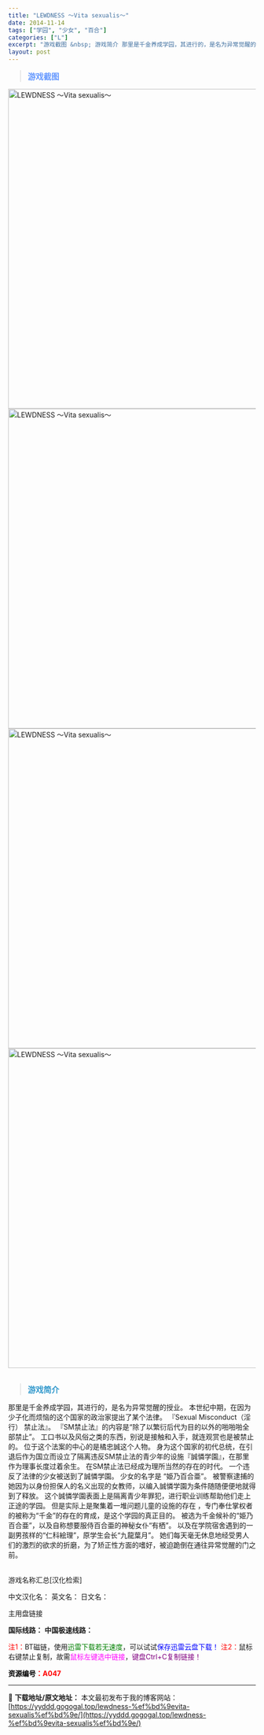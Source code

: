 ```yaml
---
title: "LEWDNESS ～Vita sexualis～"
date: 2014-11-14
tags: ["学园", "少女", "百合"]
categories: ["L"]
excerpt: "游戏截图 &nbsp; 游戏简介 那里是千金养成学园，其进行的，是名为异常觉醒的授业。 本世纪中期，在因为少子化而烦恼的这个国家的政治家提出了某个法律。 『Sexual Misconduct（淫行） 禁止法』。 『SM禁止法』的内容是“除了以繁衍后代为目的以外的啪啪啪全部禁止”。 工口书以及风俗之类&hellip;"
layout: post
---
```


<div>
<blockquote><b><span style="font-size: 12pt; color: #6699ff;">游戏截图</span></b></blockquote>
<div><img title="点击放大" src="https://yyddd.gogogal.top/wp-content/uploads/2025/04/20250430_6811e62af16a5.webp" alt="LEWDNESS ～Vita sexualis～" width="650" /></div>
<div><img title="点击放大" src="https://yyddd.gogogal.top/wp-content/uploads/2025/04/20250430_6811e62dd101f.webp" alt="LEWDNESS ～Vita sexualis～" width="650" /></div>
<div><img title="点击放大" src="https://yyddd.gogogal.top/wp-content/uploads/2025/04/20250430_6811e631bf729.webp" alt="LEWDNESS ～Vita sexualis～" width="650" /></div>
<div><img title="点击放大" src="https://yyddd.gogogal.top/wp-content/uploads/2025/04/20250430_6811e63404745.webp" alt="LEWDNESS ～Vita sexualis～" width="650" /></div>
&nbsp;
<blockquote><b><span style="font-size: 12pt; color: #3399cc;">游戏简介</span></b></blockquote>
<div>那里是千金养成学园，其进行的，是名为异常觉醒的授业。
本世纪中期，在因为少子化而烦恼的这个国家的政治家提出了某个法律。
『Sexual Misconduct（淫行） 禁止法』。
『SM禁止法』的内容是“除了以繁衍后代为目的以外的啪啪啪全部禁止”。
工口书以及风俗之类的东西，别说是接触和入手，就连观赏也是被禁止的。
位于这个法案的中心的是橘忠誠这个人物。
身为这个国家的初代总统，在引退后作为国立而设立了隔离违反SM禁止法的青少年的设施『誠憐学園』，在那里作为理事长度过着余生。
在SM禁止法已经成为理所当然的存在的时代。
一个违反了法律的少女被送到了誠憐学園。
少女的名字是 “姫乃百合亜”。
被警察逮捕的她因为以身份担保人的名义出现的女教师，以编入誠憐学園为条件随随便便地就得到了释放。
这个誠憐学園表面上是隔离青少年罪犯，进行职业训练帮助他们走上正途的学园。
但是实际上是聚集着一堆问题儿童的设施的存在 ，专门奉仕掌权者的被称为“千金”的存在的育成，是这个学园的真正目的。
被选为千金候补的“姫乃百合亜”，以及自称想要服侍百合亜的神秘女仆“有栖”。
以及在学院宿舍遇到的一副男孩样的“仁科絵理”，原学生会长“九龍葉月”。
她们每天毫无休息地经受男人们的激烈的欲求的折磨，为了矫正性方面的嗜好，被迫跪倒在通往异常觉醒的门之前。</div>
&nbsp;

游戏名称汇总[汉化检索]

中文汉化名：
英文名：
日文名：
</div>
<div class="panel panel-primary">
<div class="panel-heading">主用盘链接</div>
<div class="panel-body">

<b>国际线路：</b>
<b>中国极速线路：</b>


<span style="color: #ff0000;">注1：</span>BT磁链，使用<span style="color: #008000;">迅雷下载若无速度</span>，可以试试<span style="color: #0000ff;">保存迅雷云盘下载！</span>
<span style="color: #ff0000;">注2：</span>鼠标右键禁止复制，故需<span style="color: #ff00ff;">鼠标左键选中链接</span>，<span style="color: #800080;">键盘Ctrl+C复制链接！</span>

</div>
<div class="panel-footer"><span style="color: #ff0000;"><b><span style="color: #000000;">资源编号</span>：A047</b></span></div>
</div>

---
📖 **下载地址/原文地址：** 本文最初发布于我的博客网站：[https://yyddd.gogogal.top/lewdness-%ef%bd%9evita-sexualis%ef%bd%9e/](https://yyddd.gogogal.top/lewdness-%ef%bd%9evita-sexualis%ef%bd%9e/)
